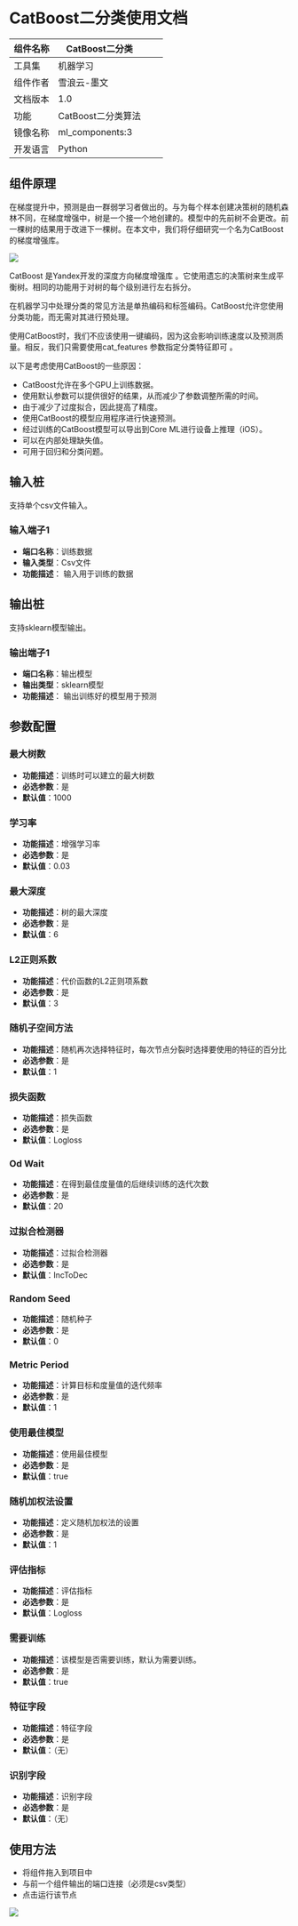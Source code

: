 # CatBoost二分类使用文档
| 组件名称 | CatBoost二分类|  |  |
| --- | --- | --- | --- |
| 工具集 | 机器学习 |  |  |
| 组件作者 | 雪浪云-墨文 |  |  |
| 文档版本 | 1.0 |  |  |
| 功能 | CatBoost二分类算法|  |  |
| 镜像名称 | ml_components:3 |  |  |
| 开发语言 | Python |  |  |

## 组件原理
在梯度提升中，预测是由一群弱学习者做出的。与为每个样本创建决策树的随机森林不同，在梯度增强中，树是一个接一个地创建的。模型中的先前树不会更改。前一棵树的结果用于改进下一棵树。在本文中，我们将仔细研究一个名为CatBoost的梯度增强库。

![](./img/CatBoost二分类1.png)

CatBoost 是Yandex开发的深度方向梯度增强库 。它使用遗忘的决策树来生成平衡树。相同的功能用于对树的每个级别进行左右拆分。

在机器学习中处理分类的常见方法是单热编码和标签编码。CatBoost允许您使用分类功能，而无需对其进行预处理。

使用CatBoost时，我们不应该使用一键编码，因为这会影响训练速度以及预测质量。相反，我们只需要使用cat_features 参数指定分类特征即可 。

以下是考虑使用CatBoost的一些原因：

- CatBoost允许在多个GPU上训练数据。
- 使用默认参数可以提供很好的结果，从而减少了参数调整所需的时间。
- 由于减少了过度拟合，因此提高了精度。
- 使用CatBoost的模型应用程序进行快速预测。
- 经过训练的CatBoost模型可以导出到Core ML进行设备上推理（iOS）。
- 可以在内部处理缺失值。
- 可用于回归和分类问题。
## 输入桩
支持单个csv文件输入。
### 输入端子1

- **端口名称**：训练数据
- **输入类型**：Csv文件
- **功能描述**： 输入用于训练的数据
## 输出桩
支持sklearn模型输出。
### 输出端子1

- **端口名称**：输出模型
- **输出类型**：sklearn模型
- **功能描述**： 输出训练好的模型用于预测
## 参数配置
### 最大树数

- **功能描述**：训练时可以建立的最大树数
- **必选参数**：是
- **默认值**：1000
### 学习率

- **功能描述**：增强学习率
- **必选参数**：是
- **默认值**：0.03
### 最大深度

- **功能描述**：树的最大深度
- **必选参数**：是
- **默认值**：6
### L2正则系数

- **功能描述**：代价函数的L2正则项系数
- **必选参数**：是
- **默认值**：3
### 随机子空间方法

- **功能描述**：随机再次选择特征时，每次节点分裂时选择要使用的特征的百分比
- **必选参数**：是
- **默认值**：1
### 损失函数

- **功能描述**：损失函数
- **必选参数**：是
- **默认值**：Logloss
### Od Wait

- **功能描述**：在得到最佳度量值的后继续训练的迭代次数
- **必选参数**：是
- **默认值**：20
### 过拟合检测器

- **功能描述**：过拟合检测器
- **必选参数**：是
- **默认值**：IncToDec
### Random Seed

- **功能描述**：随机种子
- **必选参数**：是
- **默认值**：0
### Metric Period

- **功能描述**：计算目标和度量值的迭代频率
- **必选参数**：是
- **默认值**：1
### 使用最佳模型

- **功能描述**：使用最佳模型
- **必选参数**：是
- **默认值**：true
### 随机加权法设置

- **功能描述**：定义随机加权法的设置
- **必选参数**：是
- **默认值**：1
### 评估指标

- **功能描述**：评估指标
- **必选参数**：是
- **默认值**：Logloss
### 需要训练

- **功能描述**：该模型是否需要训练，默认为需要训练。
- **必选参数**：是
- **默认值**：true
### 特征字段

- **功能描述**：特征字段
- **必选参数**：是
- **默认值**：（无）
### 识别字段

- **功能描述**：识别字段
- **必选参数**：是
- **默认值**：（无）
## 使用方法
- 将组件拖入到项目中
- 与前一个组件输出的端口连接（必须是csv类型）
- 点击运行该节点


![](./img/CatBoost二分类2.png)



